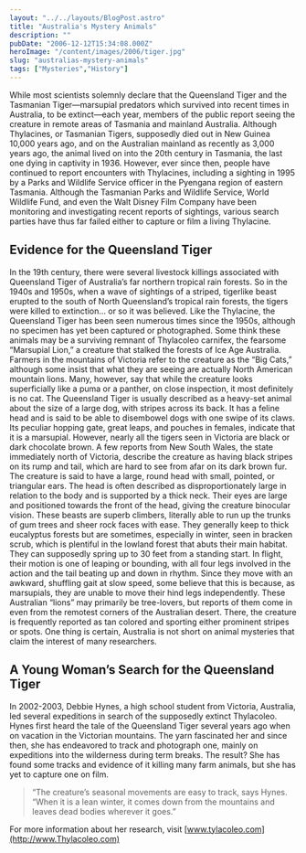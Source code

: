 ```yaml
---
layout: "../../layouts/BlogPost.astro"
title: "Australia's Mystery Animals"
description: ""
pubDate: "2006-12-12T15:34:08.000Z"
heroImage: "/content/images/2006/tiger.jpg"
slug: "australias-mystery-animals"
tags: ["Mysteries","History"]
---
```


While most scientists solemnly declare that the Queensland Tiger and the Tasmanian Tiger—marsupial predators which survived into recent times in Australia, to be extinct—each year, members of the public report seeing the creature in remote areas of Tasmania and mainland Australia.
Although Thylacines, or Tasmanian Tigers, supposedly died out in New Guinea 10,000 years ago, and on the Australian mainland as recently as 3,000 years ago, the animal lived on into the 20th century in Tasmania, the last one dying in captivity in 1936. However, ever since then, people have continued to report encounters with Thylacines, including a sighting in 1995 by a Parks and Wildlife Service officer in the Pyengana region of eastern Tasmania.
Although the Tasmanian Parks and Wildlife Service, World Wildlife Fund, and even the Walt Disney Film Company have been monitoring and investigating recent reports of sightings, various search parties have thus far failed either to capture or film a living Thylacine.

## Evidence for the Queensland Tiger
In the 19th century, there were several livestock killings associated with Queensland Tiger of Australia’s far northern tropical rain forests. So in the 1940s and 1950s, when a wave of sightings of a striped, tigerlike beast erupted to the south of North Queensland’s tropical rain forests, the tigers were killed to extinction… or so it was believed.
Like the Thylacine, the Queensland Tiger has been seen numerous times since the 1950s, although no specimen has yet been captured or photographed.
Some think these animals may be a surviving remnant of Thylacoleo carnifex, the fearsome “Marsupial Lion,” a creature that stalked the forests of Ice Age Australia. Farmers in the mountains of Victoria refer to the creature as the “Big Cats,” although some insist that what they are seeing are actually North American mountain lions. Many, however, say that while the creature looks superficially like a puma or a panther, on close inspection, it most definitely is no cat.
The Queensland Tiger is usually described as a heavy-set animal about the size of a large dog, with stripes across its back. It has a feline head and is said to be able to disembowel dogs with one swipe of its claws. Its peculiar hopping gate, great leaps, and pouches in females, indicate that it is a marsupial.
However, nearly all the tigers seen in Victoria are black or dark chocolate brown. A few reports from New South Wales, the state immediately north of Victoria, describe the creature as having black stripes on its rump and tail, which are hard to see from afar on its dark brown fur.
The creature is said to have a large, round head with small, pointed, or triangular ears. The head is often described as disproportionately large in relation to the body and is supported by a thick neck. Their eyes are large and positioned towards the front of the head, giving the creature binocular vision.
These beasts are superb climbers, literally able to run up the trunks of gum trees and sheer rock faces with ease. They generally keep to thick eucalyptus forests but are sometimes, especially in winter, seen in bracken scrub, which is plentiful in the lowland forest that abuts their main habitat.
They can supposedly spring up to 30 feet from a standing start. In flight, their motion is one of leaping or bounding, with all four legs involved in the action and the tail beating up and down in rhythm. Since they move with an awkward, shuffling gait at slow speed, some believe that this is because, as marsupials, they are unable to move their hind legs independently.
These Australian “lions” may primarily be tree-lovers, but reports of them come in even from the remotest corners of the Australian desert. There, the creature is frequently reported as tan colored and sporting either prominent stripes or spots.
One thing is certain, Australia is not short on animal mysteries that claim the interest of many researchers.

## A Young Woman’s Search for the Queensland Tiger
In 2002-2003, Debbie Hynes, a high school student from Victoria, Australia, led several expeditions in search of the supposedly extinct Thylacoleo. Hynes first heard the tale of the Queensland Tiger several years ago when on vacation in the Victorian mountains. The yarn fascinated her and since then, she has endeavored to track and photograph one, mainly on expeditions into the wilderness during term breaks. The result? She has found some tracks and evidence of it killing many farm animals, but she has yet to capture one on film.
> “The creature’s seasonal movements are easy to track, says Hynes. “When it is a lean winter, it comes down from the mountains and leaves dead bodies wherever it goes.”

For more information about her research, visit [www.tylacoleo.com](http://www.Thylacoleo.com)
